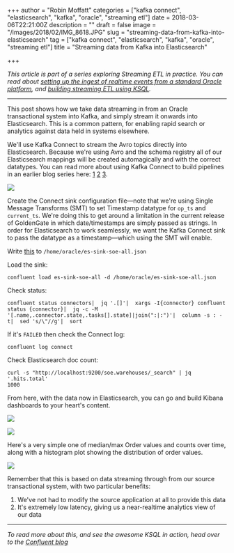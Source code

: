 +++
author = "Robin Moffatt"
categories = ["kafka connect", "elasticsearch", "kafka", "oracle", "streaming etl"]
date = 2018-03-06T22:21:00Z
description = ""
draft = false
image = "/images/2018/02/IMG_8618.JPG"
slug = "streaming-data-from-kafka-into-elasticsearch"
tag = ["kafka connect", "elasticsearch", "kafka", "oracle", "streaming etl"]
title = "Streaming data from Kafka into Elasticsearch"

+++

_This article is part of a series exploring Streaming ETL in practice. You can read about [setting up the ingest of realtime events from a standard Oracle platform](https://rmoff.net/2018/02/01/howto-oracle-goldengate-apache-kafka-schema-registry-swingbench/), and [building streaming ETL using KSQL](https://www.confluent.io/blog/ksql-in-action-real-time-streaming-etl-from-oracle-transactional-data)._

---

This post shows how we take data streaming in from an Oracle transactional system into Kafka, and simply stream it onwards into Elasticsearch. This is a common pattern, for enabling rapid search or analytics against data held in systems elsewhere.

We'll use Kafka Connect to stream the Avro topics directly into Elasticsearch. Because we're using Avro and the schema registry all of our Elasticsearch mappings will be created automagically and with the correct datatypes. You can read more about using Kafka Connect to build pipelines in an earlier blog series here: [1](https://www.confluent.io/blog/simplest-useful-kafka-connect-data-pipeline-world-thereabouts-part-1/) [2](https://www.confluent.io/blog/blogthe-simplest-useful-kafka-connect-data-pipeline-in-the-world-or-thereabouts-part-2/) [3](https://www.confluent.io/blog/simplest-useful-kafka-connect-data-pipeline-world-thereabouts-part-3/).

![](/content/images/2018/02/connectsrwin.png)

Create the Connect sink configuration file—note that we're using Single Message Transforms (SMT) to set Timestamp datatype for `op_ts` and `current_ts`. We're doing this to get around a limitation in the current release of GoldenGate in which date/timestamps are simply passed as strings. In order for Elasticsearch to work seamlessly, we want the Kafka Connect sink to pass the datatype as a timestamp—which using the SMT will enable.

Write [this](https://gist.github.com/rmoff/975707be38b452f79347cde065b2322b) to `/home/oracle/es-sink-soe-all.json`

Load the sink:

    confluent load es-sink-soe-all -d /home/oracle/es-sink-soe-all.json

Check status:

    confluent status connectors|  jq '.[]'|  xargs -I{connector} confluent status {connector}|  jq -c -M '[.name,.connector.state,.tasks[].state]|join(":|:")'|  column -s : -t|  sed 's/\"//g'|  sort

If it's `FAILED` then check the Connect log:

    confluent log connect

Check Elasticsearch doc count:

    curl -s "http://localhost:9200/soe.warehouses/_search" | jq '.hits.total'
    1000

From here, with the data now in Elasticsearch, you can go and build Kibana dashboards to your heart's content.

![](/content/images/2018/02/ogg01.png)

![](/content/images/2018/02/ogg02.png)

Here's a very simple one of median/max Order values and counts over time, along with a histogram plot showing the distribution of order values.

![](/content/images/2018/02/oggkib01.png)

Remember that this is based on data streaming through from our source transactional system, with two particular benefits:

1. We've not had to modify the source application at all to provide this data
1. It's extremely low latency, giving us a near-realtime analytics view of our data

---

_To read more about this, and see the awesome KSQL in action, head over to the [Confluent blog](https://www.confluent.io/blog/)_
